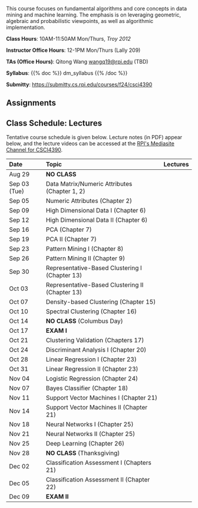 <!--
.. title: CSCI4390-6390 Data Mining
.. slug: datamining
.. date: 2024-08-09 09:00:31 UTC-04:00
.. tags:
.. category:
.. link:
.. description:
.. has_math: True
.. type: text
-->

This course focuses on fundamental algorithms and core concepts in data
mining and machine learning. The emphasis is on leveraging geometric,
algebraic and probabilistic viewpoints, as well as algorithmic implementation.

**Class Hours**: 10AM-11:50AM Mon/Thurs, *Troy 2012*

**Instructor Office Hours**: 12-1PM Mon/Thurs (Lally 209)

**TAs (Office Hours)**: Qitong Wang <wangq19@rpi.edu> (TBD)



**Syllabus**: {{% doc %}} dm_syllabus {{% /doc %}}

**Submitty**: <https://submitty.cs.rpi.edu/courses/f24/csci4390>

## Assignments


## Class Schedule: Lectures

Tentative course schedule is given below. Lecture notes (in PDF) appear
below, and the lecture videos can be accessed at the [RPI's Mediasite
Channel for CSCI4390](https://mediasite.mms.rpi.edu/mediasite/Channel/767768c56dfd4c369c7684562d475b815f).

| Date | Topic | Lectures |
| :--- | :---  | ---: |
|  Aug 29 | **NO CLASS** | |
|  Sep 03 (Tue) |  Data Matrix/Numeric Attributes (Chapter 1, 2) ||
|  Sep 05 | Numeric Attributes (Chapter 2) ||
|  Sep 09 | High Dimensional Data I (Chapter 6) ||
|  Sep 12 | High Dimensional Data II (Chapter 6)  ||
|  Sep 16 | PCA (Chapter 7) ||
|  Sep 19 | PCA II (Chapter 7) ||
|  Sep 23 | Pattern Mining I (Chapter 8)  ||
|  Sep 26 | Pattern Mining II (Chapter 9)   ||
|  Sep 30 | Representative-Based Clustering I (Chapter 13)   ||
|  Oct 03 | Representative-Based Clustering II (Chapter 13) ||
|  Oct 07 | Density-based Clustering (Chapter 15) ||
|  Oct 10 | Spectral Clustering (Chapter 16) ||
|  Oct 14 | **NO CLASS** (Columbus Day) ||
|  Oct 17 | **EXAM I** ||
|  Oct 21 | Clustering Validation (Chapters 17)  ||
|  Oct 24 | Discriminant Analysis I (Chapter 20) ||
|  Oct 28 | Linear Regression I (Chapter 23) ||
|  Oct 31 | Linear Regression II (Chapter 23) ||
|  Nov 04 | Logistic Regression (Chapter 24) ||
|  Nov 07 | Bayes Classifier (Chapter 18)||
|  Nov 11 | Support Vector Machines I (Chapter 21) ||
|  Nov 14 | Support Vector Machines II (Chapter 21)||
|  Nov 18 | Neural Networks I (Chapter 25)  ||
|  Nov 21 | Neural Networks II (Chapter 25) ||
|  Nov 25 | Deep Learning (Chapter 26) ||
|  Nov 28 | **NO CLASS** (Thanksgiving) ||
|  Dec 02 | Classification Assessment I (Chapters 21) ||
|  Dec 05 | Classification Assessment II (Chapter 22) ||
|  Dec 09 | **EXAM II** ||
